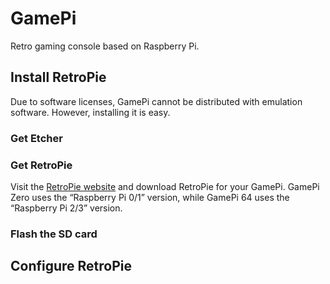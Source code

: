  # GamePi

Retro gaming console based on Raspberry Pi.

## Install RetroPie

Due to software licenses, GamePi cannot be distributed with emulation software. However, installing it is easy.

### Get Etcher

### Get RetroPie

Visit the [RetroPie website](https://retropie.org.uk/) and download RetroPie for your GamePi. GamePi Zero uses the “Raspberry Pi 0/1” version, while GamePi 64 uses the “Raspberry Pi 2/3” version.

### Flash the SD card

## Configure RetroPie

